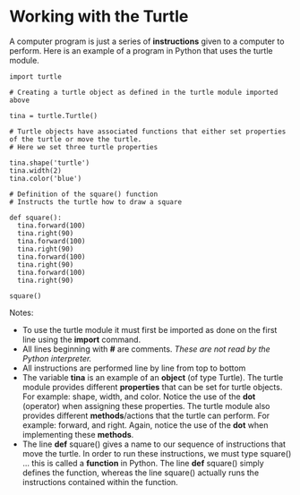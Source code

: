 # Working with the Turtle

A computer program is just a series of **instructions** given to a computer to perform.  Here is an example of a program in Python that uses the turtle module.

```
import turtle

# Creating a turtle object as defined in the turtle module imported above

tina = turtle.Turtle()

# Turtle objects have associated functions that either set properties of the turtle or move the turtle.
# Here we set three turtle properties

tina.shape('turtle')
tina.width(2)
tina.color('blue')

# Definition of the square() function
# Instructs the turtle how to draw a square

def square():
  tina.forward(100)
  tina.right(90)
  tina.forward(100)
  tina.right(90)
  tina.forward(100)
  tina.right(90)
  tina.forward(100)
  tina.right(90)

square()
```

Notes:

* To use the turtle module it must first be imported as done on the first line using the **import** command.
* All lines beginning with **\#** are comments.  _These are not read by the Python interpreter._
* All instructions are performed line by line from top to bottom
* The variable **tina** is an example of an **object** \(of type Turtle\).  The turtle module provides different **properties** that can be set for turtle objects.  For example:  shape, width, and color.  Notice the use of the **dot** \(operator\) when assigning these properties.  The turtle module also provides different **methods**/actions that the turtle can perform.  For example: forward, and right.  Again, notice the use of the **dot** when implementing these **methods**.
* The line **def** square\(\) gives a name to our sequence of instructions that move the turtle.  In order to run these instructions, we must type square\(\) ... this is called a **function** in Python.  The line **def** square\(\) simply defines the function, whereas the line square\(\) actually runs the instructions contained within the function.